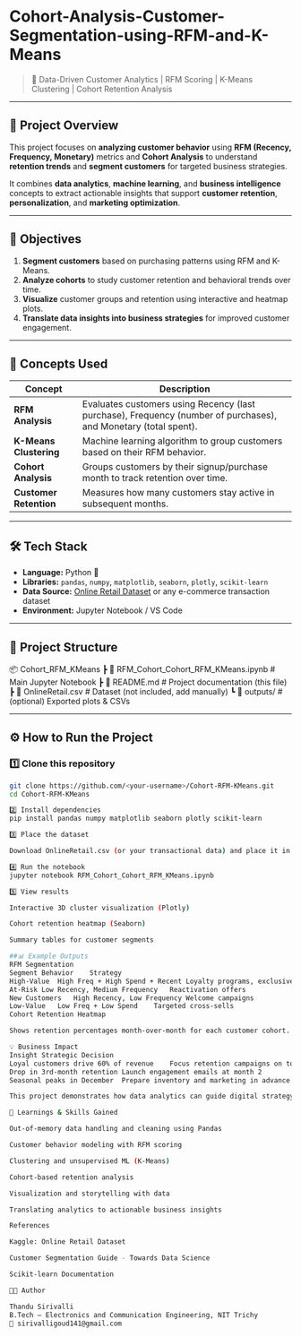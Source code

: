 # Cohort-Analysis-Customer-Segmentation-using-RFM-and-K-Means

> 🚀 Data-Driven Customer Analytics | RFM Scoring | K-Means Clustering | Cohort Retention Analysis

---

## 📘 Project Overview

This project focuses on **analyzing customer behavior** using **RFM (Recency, Frequency, Monetary)** metrics and **Cohort Analysis** to understand **retention trends** and **segment customers** for targeted business strategies.  

It combines **data analytics**, **machine learning**, and **business intelligence** concepts to extract actionable insights that support **customer retention**, **personalization**, and **marketing optimization**.

---

## 🎯 Objectives

1. **Segment customers** based on purchasing patterns using RFM and K-Means.
2. **Analyze cohorts** to study customer retention and behavioral trends over time.
3. **Visualize** customer groups and retention using interactive and heatmap plots.
4. **Translate data insights into business strategies** for improved customer engagement.

---

## 🧩 Concepts Used

| Concept | Description |
|----------|--------------|
| **RFM Analysis** | Evaluates customers using Recency (last purchase), Frequency (number of purchases), and Monetary (total spent). |
| **K-Means Clustering** | Machine learning algorithm to group customers based on their RFM behavior. |
| **Cohort Analysis** | Groups customers by their signup/purchase month to track retention over time. |
| **Customer Retention** | Measures how many customers stay active in subsequent months. |

---

## 🛠️ Tech Stack

- **Language:** Python 🐍  
- **Libraries:** `pandas`, `numpy`, `matplotlib`, `seaborn`, `plotly`, `scikit-learn`
- **Data Source:** [Online Retail Dataset](https://www.kaggle.com/datasets) or any e-commerce transaction dataset
- **Environment:** Jupyter Notebook / VS Code

---

## 📂 Project Structure

📦 Cohort_RFM_KMeans
┣ 📜 RFM_Cohort_Cohort_RFM_KMeans.ipynb # Main Jupyter Notebook
┣ 📜 README.md # Project documentation (this file)
┣ 📜 OnlineRetail.csv # Dataset (not included, add manually)
┗ 📜 outputs/ # (optional) Exported plots & CSVs


---

## ⚙️ How to Run the Project

### 1️⃣ Clone this repository
```bash
git clone https://github.com/<your-username>/Cohort-RFM-KMeans.git
cd Cohort-RFM-KMeans

2️⃣ Install dependencies
pip install pandas numpy matplotlib seaborn plotly scikit-learn

3️⃣ Place the dataset

Download OnlineRetail.csv (or your transactional data) and place it in the same directory.

4️⃣ Run the notebook
jupyter notebook RFM_Cohort_Cohort_RFM_KMeans.ipynb

5️⃣ View results

Interactive 3D cluster visualization (Plotly)

Cohort retention heatmap (Seaborn)

Summary tables for customer segments

##📊 Example Outputs
RFM Segmentation
Segment	Behavior	Strategy
High-Value	High Freq + High Spend + Recent	Loyalty programs, exclusive deals
At-Risk	Low Recency, Medium Frequency	Reactivation offers
New Customers	High Recency, Low Frequency	Welcome campaigns
Low-Value	Low Freq + Low Spend	Targeted cross-sells
Cohort Retention Heatmap

Shows retention percentages month-over-month for each customer cohort.

💡 Business Impact
Insight	Strategic Decision
Loyal customers drive 60% of revenue	Focus retention campaigns on top 20%
Drop in 3rd-month retention	Launch engagement emails at month 2
Seasonal peaks in December	Prepare inventory and marketing in advance

This project demonstrates how data analytics can guide digital strategy decisions, aligning with consulting goals such as customer retention, churn reduction, and revenue optimization.

🧠 Learnings & Skills Gained

Out-of-memory data handling and cleaning using Pandas

Customer behavior modeling with RFM scoring

Clustering and unsupervised ML (K-Means)

Cohort-based retention analysis

Visualization and storytelling with data

Translating analytics to actionable business insights

References

Kaggle: Online Retail Dataset

Customer Segmentation Guide - Towards Data Science

Scikit-learn Documentation

👩‍💻 Author

Thandu Sirivalli
B.Tech – Electronics and Communication Engineering, NIT Trichy
📧 sirivalligoud141@gmail.com
